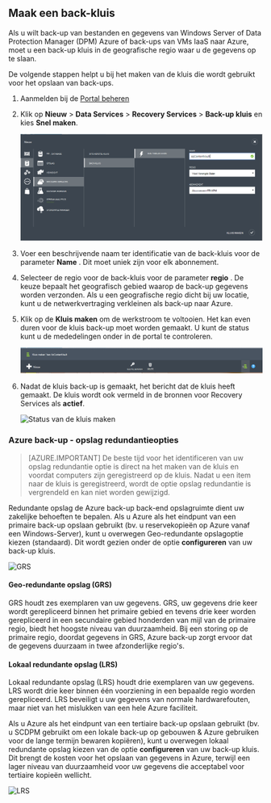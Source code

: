 ## <a name="create-a-backup-vault"></a>Maak een back-kluis
Als u wilt back-up van bestanden en gegevens van Windows Server of Data Protection Manager (DPM) Azure of back-ups van VMs IaaS naar Azure, moet u een back-up kluis in de geografische regio waar u de gegevens op te slaan.

De volgende stappen helpt u bij het maken van de kluis die wordt gebruikt voor het opslaan van back-ups.

1. Aanmelden bij de [Portal beheren](https://manage.windowsazure.com/)
2. Klik op **Nieuw** > **Data Services** > **Recovery Services** > **Back-up kluis** en kies **Snel maken**.

    ![Kluis maken](./media/backup-create-vault/createvault1.png)

3. Voer een beschrijvende naam ter identificatie van de back-kluis voor de parameter **Name** . Dit moet uniek zijn voor elk abonnement.

4. Selecteer de regio voor de back-kluis voor de parameter **regio** . De keuze bepaalt het geografisch gebied waarop de back-up gegevens worden verzonden. Als u een geografische regio dicht bij uw locatie, kunt u de netwerkvertraging verkleinen als back-up naar Azure.

5. Klik op de **Kluis maken** om de werkstroom te voltooien. Het kan even duren voor de kluis back-up moet worden gemaakt. U kunt de status kunt u de mededelingen onder in de portal te controleren.

    ![Kluis maken](./media/backup-create-vault/creatingvault1.png)

6. Nadat de kluis back-up is gemaakt, het bericht dat de kluis heeft gemaakt. De kluis wordt ook vermeld in de bronnen voor Recovery Services als **actief**.

    ![Status van de kluis maken](./media/backup-create-vault/backupvaultstatus1.png)


### <a name="azure-backup---storage-redundancy-options"></a>Azure back-up - opslag redundantieopties

>[AZURE.IMPORTANT] De beste tijd voor het identificeren van uw opslag redundantie optie is direct na het maken van de kluis en voordat computers zijn geregistreerd op de kluis. Nadat u een item naar de kluis is geregistreerd, wordt de optie opslag redundantie is vergrendeld en kan niet worden gewijzigd.

Redundante opslag de Azure back-up back-end opslagruimte dient uw zakelijke behoeften te bepalen. Als u Azure als het eindpunt van een primaire back-up opslaan gebruikt (bv. u reservekopieën op Azure vanaf een Windows-Server), kunt u overwegen Geo-redundante opslagoptie kiezen (standaard). Dit wordt gezien onder de optie **configureren** van uw back-up kluis.

![GRS](./media/backup-create-vault/grs.png)

#### <a name="geo-redundant-storage-grs"></a>Geo-redundante opslag (GRS)
GRS houdt zes exemplaren van uw gegevens. GRS, uw gegevens drie keer wordt gerepliceerd binnen het primaire gebied en tevens drie keer worden gerepliceerd in een secundaire gebied honderden van mijl van de primaire regio, biedt het hoogste niveau van duurzaamheid. Bij een storing op de primaire regio, doordat gegevens in GRS, Azure back-up zorgt ervoor dat de gegevens duurzaam in twee afzonderlijke regio's.

#### <a name="locally-redundant-storage-lrs"></a>Lokaal redundante opslag (LRS)
Lokaal redundante opslag (LRS) houdt drie exemplaren van uw gegevens. LRS wordt drie keer binnen één voorziening in een bepaalde regio worden gerepliceerd. LRS beveiligt u uw gegevens van normale hardwarefouten, maar niet van het mislukken van een hele Azure faciliteit.

Als u Azure als het eindpunt van een tertiaire back-up opslaan gebruikt (bv. u SCDPM gebruikt om een lokale back-up op gebouwen & Azure gebruiken voor de lange termijn bewaren kopiëren), kunt u overwegen lokaal redundante opslag kiezen van de optie **configureren** van uw back-up kluis. Dit brengt de kosten voor het opslaan van gegevens in Azure, terwijl een lager niveau van duurzaamheid voor uw gegevens die acceptabel voor tertiaire kopieën wellicht.

![LRS](./media/backup-create-vault/lrs.png)
